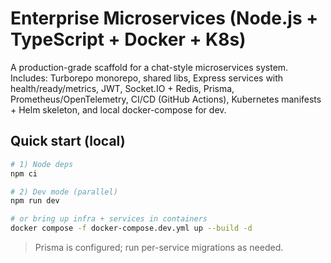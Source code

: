 # Enterprise Microservices (Node.js + TypeScript + Docker + K8s)

A production-grade scaffold for a chat-style microservices system.
Includes: Turborepo monorepo, shared libs, Express services with health/ready/metrics,
JWT, Socket.IO + Redis, Prisma, Prometheus/OpenTelemetry, CI/CD (GitHub Actions),
Kubernetes manifests + Helm skeleton, and local docker-compose for dev.

## Quick start (local)
```bash
# 1) Node deps
npm ci

# 2) Dev mode (parallel)
npm run dev

# or bring up infra + services in containers
docker compose -f docker-compose.dev.yml up --build -d
```

> Prisma is configured; run per-service migrations as needed.
